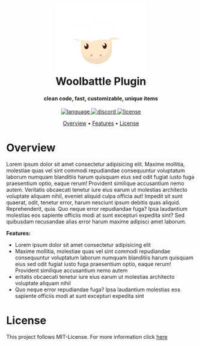 <h1 align="center">
  <br>
  <img src="images/sheep.png" alt="logo" width="240"/>
  <br>
  Woolbattle Plugin
  <br>
</h1> 

<h4 align="center">clean code, fast, customizable, unique items</h4>

<p align="center">
  <a href="https://java.com/">
    <img src="https://img.shields.io/badge/made%20with-java-orange?style=for-the-badge" alt="language">
  </a>
  <a href="https://discord.visitlink.de">
    <img src="https://img.shields.io/discord/802923248840867840?color=blue&label=Discord&style=for-the-badge&logoColor=fff" alt="discord">
  </a>
  <a href="https://choosealicense.com/licenses/mit/">
    <img src="https://img.shields.io/badge/license-MIT-green?style=for-the-badge" alt="license">
  </a>
</p>

<p align="center">
  <a href="#overview">Overview</a>
  •
  <a href="#overview">Features</a>
  •
  <a href="#license">License</a>
</p>

# Overview

Lorem ipsum dolor sit amet consectetur adipisicing elit. Maxime mollitia, molestiae quas vel sint commodi repudiandae consequuntur voluptatum laborum numquam blanditiis harum quisquam eius sed odit fugiat iusto fuga praesentium optio, eaque rerum! Provident similique accusantium nemo autem. Veritatis obcaecati tenetur iure eius earum ut molestias architecto voluptate aliquam nihil, eveniet aliquid culpa officia aut! Impedit sit sunt quaerat, odit, tenetur error, harum nesciunt ipsum debitis quas aliquid. Reprehenderit,
quia. Quo neque error repudiandae fuga? Ipsa laudantium molestias eos sapiente officiis modi at sunt excepturi expedita sint? Sed quibusdam recusandae alias error harum maxime adipisci amet laborum. 

**Features:**

- Lorem ipsum dolor sit amet consectetur adipisicing elit
- Maxime mollitia, molestiae quas vel sint commodi repudiandae consequuntur voluptatum laborum numquam blanditiis harum quisquam eius sed odit fugiat iusto fuga praesentium
  optio, eaque rerum! Provident similique accusantium nemo autem
- eritatis obcaecati tenetur iure eius earum ut molestias architecto voluptate aliquam nihil
- Quo neque error repudiandae fuga? Ipsa laudantium molestias eos sapiente officiis modi at sunt excepturi expedita sint

# License

This project follows MIT-License. For more information click [here](https://choosealicense.com/licenses/mit/)
